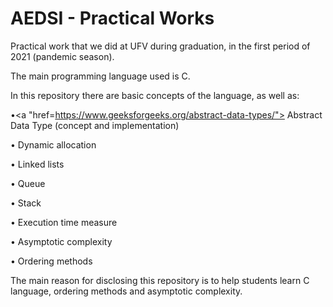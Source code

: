 # AEDSI - Practical Works

Practical work that we did at UFV during graduation, in the first period of 2021 (pandemic season).

The main programming language used is C.

In this repository there are basic concepts of the language, as well as:

•<a
"href=https://www.geeksforgeeks.org/abstract-data-types/">
  Abstract Data Type</a> (concept and implementation)

• Dynamic allocation

• Linked lists

• Queue

• Stack

• Execution time measure

• Asymptotic complexity

• Ordering methods

The main reason for disclosing this repository is to help students learn C language, ordering methods and asymptotic complexity. 
